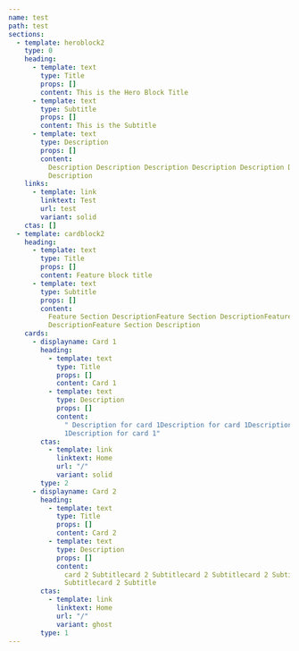 ```yaml
---
name: test
path: test
sections:
  - template: heroblock2
    type: 0
    heading:
      - template: text
        type: Title
        props: []
        content: This is the Hero Block Title
      - template: text
        type: Subtitle
        props: []
        content: This is the Subtitle
      - template: text
        type: Description
        props: []
        content:
          Description Description Description Description Description Description
          Description
    links:
      - template: link
        linktext: Test
        url: test
        variant: solid
    ctas: []
  - template: cardblock2
    heading:
      - template: text
        type: Title
        props: []
        content: Feature block title
      - template: text
        type: Subtitle
        props: []
        content:
          Feature Section DescriptionFeature Section DescriptionFeature Section
          DescriptionFeature Section Description
    cards:
      - displayname: Card 1
        heading:
          - template: text
            type: Title
            props: []
            content: Card 1
          - template: text
            type: Description
            props: []
            content:
              " Description for card 1Description for card 1Description for card
              1Description for card 1"
        ctas:
          - template: link
            linktext: Home
            url: "/"
            variant: solid
        type: 2
      - displayname: Card 2
        heading:
          - template: text
            type: Title
            props: []
            content: Card 2
          - template: text
            type: Description
            props: []
            content:
              card 2 Subtitlecard 2 Subtitlecard 2 Subtitlecard 2 Subtitlecard 2
              Subtitlecard 2 Subtitle
        ctas:
          - template: link
            linktext: Home
            url: "/"
            variant: ghost
        type: 1
---
```

